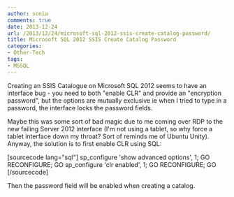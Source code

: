 ```yaml
---
author: sonia
comments: true
date: 2013-12-24
url: /2013/12/24/microsoft-sql-2012-ssis-create-catalog-password/
title: Microsoft SQL 2012 SSIS Create Catalog Password
categories:
- Other-Tech
tags:
- MSSQL
---
```


Creating an SSIS Catalogue on Microsoft SQL 2012 seems to have an interface bug - you need to both "enable CLR" and provide an "encryption password", but the options are mutually exclusive ie when I tried to type in a password, the interface locks the password fields.

<!--more-->

Maybe this was some sort of bad magic due to me coming over RDP to the new failing Server 2012 interface (I'm not using a tablet, so why force a tablet interface down my throat? Sort of reminds me of Ubuntu Unity). Anyway, the solution is to first enable CLR using SQL:

[sourcecode lang="sql"]
sp_configure 'show advanced options', 1;
GO
RECONFIGURE;
GO
sp_configure 'clr enabled', 1;
GO
RECONFIGURE;
GO
[/sourcecode]

Then the password field will be enabled when creating a catalog.
